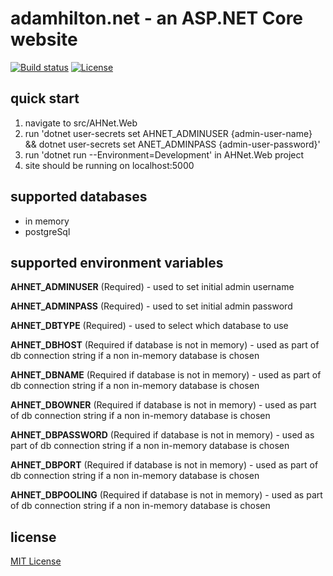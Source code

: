 # adamhilton.net - an ASP.NET Core website

[![Build status](https://img.shields.io/appveyor/ci/felsig/ahnet/master.svg?style=flat-square)](https://ci.appveyor.com/project/Felsig/ahnet/branch/master)
[![License](https://img.shields.io/badge/license-MIT-blue.svg?style=flat-square)](LICENSE)


## quick start

1. navigate to src/AHNet.Web
2. run 'dotnet user-secrets set AHNET_ADMINUSER {admin-user-name} && dotnet user-secrets set ANET_ADMINPASS {admin-user-password}'
3. run 'dotnet run --Environment=Development' in AHNet.Web project
4. site should be running on localhost:5000


## supported databases

- in memory 
- postgreSql


## supported environment variables

**AHNET_ADMINUSER** (Required) - used to set initial admin username

**AHNET_ADMINPASS** (Required) - used to set initial admin password

**AHNET_DBTYPE** (Required) - used to select which database to use

**AHNET_DBHOST** (Required if database is  not in memory) - used as part of db connection string if a non in-memory database is chosen

**AHNET_DBNAME** (Required if database is  not in memory) - used as part of db connection string if a non in-memory database is chosen

**AHNET_DBOWNER** (Required if database is  not in memory) - used as part of db connection string if a non in-memory database is chosen

**AHNET_DBPASSWORD** (Required if database is  not in memory) - used as part of db connection string if a non in-memory database is chosen

**AHNET_DBPORT** (Required if database is  not in memory) - used as part of db connection string if a non in-memory database is chosen

**AHNET_DBPOOLING** (Required if database is  not in memory) - used as part of db connection string if a non in-memory database is chosen

## license

[MIT License](LICENSE)
 
